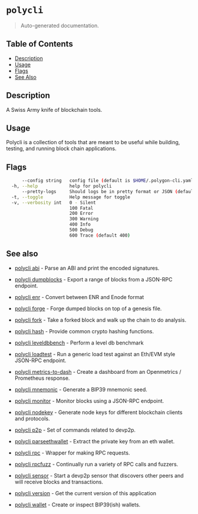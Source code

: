 # `polycli`

> Auto-generated documentation.

## Table of Contents

- [Description](#description)
- [Usage](#usage)
- [Flags](#flags)
- [See Also](#see-also)

## Description

A Swiss Army knife of blockchain tools.

## Usage

Polycli is a collection of tools that are meant to be useful while building, testing, and running block chain applications.
## Flags

```bash
      --config string   config file (default is $HOME/.polygon-cli.yaml)
  -h, --help            help for polycli
      --pretty-logs     Should logs be in pretty format or JSON (default true)
  -t, --toggle          Help message for toggle
  -v, --verbosity int   0 - Silent
                        100 Fatal
                        200 Error
                        300 Warning
                        400 Info
                        500 Debug
                        600 Trace (default 400)
```

## See also

- [polycli abi](polycli_abi.md) - Parse an ABI and print the encoded signatures.

- [polycli dumpblocks](polycli_dumpblocks.md) - Export a range of blocks from a JSON-RPC endpoint.

- [polycli enr](polycli_enr.md) - Convert between ENR and Enode format

- [polycli forge](polycli_forge.md) - Forge dumped blocks on top of a genesis file.

- [polycli fork](polycli_fork.md) - Take a forked block and walk up the chain to do analysis.

- [polycli hash](polycli_hash.md) - Provide common crypto hashing functions.

- [polycli leveldbbench](polycli_leveldbbench.md) - Perform a level db benchmark

- [polycli loadtest](polycli_loadtest.md) - Run a generic load test against an Eth/EVM style JSON-RPC endpoint.

- [polycli metrics-to-dash](polycli_metrics-to-dash.md) - Create a dashboard from an Openmetrics / Prometheus response.

- [polycli mnemonic](polycli_mnemonic.md) - Generate a BIP39 mnemonic seed.

- [polycli monitor](polycli_monitor.md) - Monitor blocks using a JSON-RPC endpoint.

- [polycli nodekey](polycli_nodekey.md) - Generate node keys for different blockchain clients and protocols.

- [polycli p2p](polycli_p2p.md) - Set of commands related to devp2p.

- [polycli parseethwallet](polycli_parseethwallet.md) - Extract the private key from an eth wallet.

- [polycli rpc](polycli_rpc.md) - Wrapper for making RPC requests.

- [polycli rpcfuzz](polycli_rpcfuzz.md) - Continually run a variety of RPC calls and fuzzers.

- [polycli sensor](polycli_sensor.md) - Start a devp2p sensor that discovers other peers and will receive blocks and transactions.

- [polycli version](polycli_version.md) - Get the current version of this application

- [polycli wallet](polycli_wallet.md) - Create or inspect BIP39(ish) wallets.

